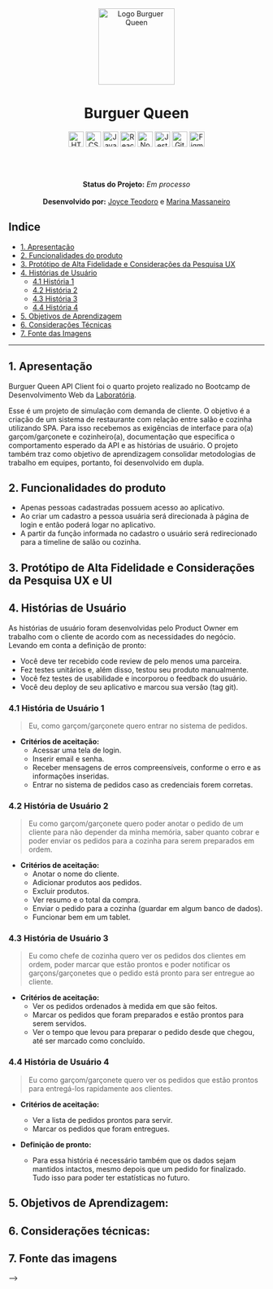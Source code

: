 <div align="center">

  <img alt="Logo Burguer Queen" src="https://github.com/marinamassaneiro/SAP008-burger-queen-api-client/blob/main/src/assets/logo.svg" style="height: 150px;">

  # **Burguer Queen**

  <!-- <img src='https://img.shields.io/github/languages/top/marinamassaneiro/SAP008-burger-queen-api-client
'>
  <img src='https://img.shields.io/github/package-json/keywords/marinamassaneiro/SAP008-burger-queen-api-client
'>
  <img src='https://img.shields.io/github/last-commit/marinamassaneiro/SAP008-burger-queen-api-client
'> -->

  

  <img src="https://cdn.jsdelivr.net/gh/devicons/devicon/icons/html5/html5-original.svg" alt="HTML5" style="height: 30px;"/>
  <img src="https://cdn.jsdelivr.net/gh/devicons/devicon/icons/css3/css3-original.svg" alt="CSS3" style="height: 30px;"/>
  <img src="https://cdn.jsdelivr.net/gh/devicons/devicon/icons/javascript/javascript-original.svg" alt="JavaScript" style="height: 30px;"/>
  <img src="https://cdn.jsdelivr.net/gh/devicons/devicon/icons/react/react-original.svg" alt="React" style="height: 30px;"/>
  <img src="https://cdn.jsdelivr.net/gh/devicons/devicon/icons/nodejs/nodejs-plain.svg" alt="Node.js" style="height: 30px;"/>
  <img src="https://cdn.jsdelivr.net/gh/devicons/devicon/icons/jest/jest-plain.svg" alt="Jest" style="height: 30px;"/> 
  <img src="https://cdn.jsdelivr.net/gh/devicons/devicon/icons/github/github-original.svg" alt="GitHub" style="height: 30px;"/> 
  <img src="https://cdn.jsdelivr.net/gh/devicons/devicon/icons/figma/figma-original.svg" alt="Figma" style="height: 30px;"/>

  <br><br>

  **Status do Projeto:** _Em processo_ <br><br>
  **Desenvolvido por:** [Joyce Teodoro](https://github.com/dodojoy) e [Marina Massaneiro](https://github.com/marinamassaneiro) 
    
  <!-- O **resultado final** pode ser visitado [aqui](https://marinamassaneiro.github.io/SAP008-burger-queen-api-client
/)!! -->
</div>

## **Indice**
- [1. Apresentação](#1-apresentação)
- [2. Funcionalidades do produto](#3-funcionalidades)
- [3. Protótipo de Alta Fidelidade e Considerações da Pesquisa UX](#4-protótipo-de-alta-fidelidade-e-considerações-da-pesquisa-ux)
- [4. Histórias de Usuário](#6-histórias-de-usuário)
  - [4.1 História 1](#41-história-de-usuário-1)
  - [4.2 História 2](#42-história-de-usuário-2)
  - [4.3 História 3](#43-história-de-usuário-3)
  - [4.4 História 4](#44-história-de-usuário-4)
- [5. Objetivos de Aprendizagem](#7-objetivos-de-aprendizagem)
- [6. Considerações Técnicas](#8-considerações-técnicas)
- [7. Fonte das Imagens](#9-fonte-das-imagens)

***

## **1. Apresentação**


Burguer Queen API Client foi o quarto projeto realizado no Bootcamp de Desenvolvimento Web da [Laboratória](https://hub.laboratoria.la/br).

Esse é um projeto de simulação com demanda de cliente. O objetivo é a criação de um sistema de restaurante com relação entre salão e cozinha utilizando SPA. Para isso recebemos as exigências de interface para o(a) garçom/garçonete e cozinheiro(a), documentação que especifica o comportamento esperado da API e as histórias de usuário. O projeto também traz como objetivo de aprendizagem consolidar metodologias de trabalho em equipes, portanto, foi  desenvolvido em dupla.


## **2. Funcionalidades do produto**
- Apenas pessoas cadastradas possuem acesso ao aplicativo.
- Ao criar um cadastro a pessoa usuária será direcionada à página de login e então poderá logar no aplicativo.
- A partir da função informada no cadastro o usuário será redirecionado para a timeline de salão ou cozinha.


## **3. Protótipo de Alta Fidelidade e Considerações da Pesquisa UX e UI**

<!-- Pensando na melhor fluidez dos  -->


## **4. Histórias de Usuário**


As histórias de usuário foram desenvolvidas pelo Product Owner em trabalho com o cliente de acordo com as necessidades do negócio. Levando em conta a definição de pronto:

  * Você deve ter recebido code review de pelo menos uma parceira.
  * Fez testes unitários e, além disso, testou seu produto manualmente.
  * Você fez testes de usabilidade e incorporou o feedback do usuário.
  * Você deu deploy de seu aplicativo e marcou sua versão (tag git).

### **4.1 História de Usuário 1**

> Eu, como garçom/garçonete quero entrar no sistema de pedidos.

* **Critérios de aceitação:**
  * Acessar uma tela de login.
  * Inserir email e senha.
  * Receber mensagens de erros compreensíveis, conforme o erro e as informações inseridas.
  * Entrar no sistema de pedidos caso as credenciais forem corretas.

### **4.2 História de Usuário 2**

> Eu como garçom/garçonete quero poder anotar o pedido de um cliente para não depender da minha memória, saber quanto cobrar e poder enviar os pedidos para a cozinha para serem preparados em ordem.

* **Critérios de aceitação:**
  * Anotar o nome do cliente.
  * Adicionar produtos aos pedidos.
  * Excluir produtos.
  * Ver resumo e o total da compra.
  * Enviar o pedido para a cozinha (guardar em algum banco de dados).
  * Funcionar bem em um tablet.

### **4.3 História de Usuário 3**

> Eu como chefe de cozinha quero ver os pedidos dos clientes em ordem, poder marcar que estão prontos e poder notificar os garçons/garçonetes que o pedido está pronto para ser entregue ao cliente.

* **Critérios de aceitação:**
  * Ver os pedidos ordenados à medida em que são feitos.
  * Marcar os pedidos que foram preparados e estão prontos para serem servidos.
  * Ver o tempo que levou para preparar o pedido desde que chegou, até ser marcado como concluído.

### **4.4 História de Usuário 4**

> Eu como garçom/garçonete quero ver os pedidos que estão prontos para entregá-los rapidamente aos clientes.

* **Critérios de aceitação:**
  * Ver a lista de pedidos prontos para servir.
  * Marcar os pedidos que foram entregues.

* **Definição de pronto:**
  * Para essa história é necessário também que os dados sejam mantidos intactos, mesmo depois que um pedido for finalizado. Tudo isso para poder ter estatísticas no futuro.

## **5. Objetivos de Aprendizagem:**


## **6. Considerações técnicas:**



## **7. Fonte das imagens**


<!-- - Background protótipo versão final: Photo by <a href="">Pickled Stardust</a> on <a href="https://unsplash.com/?utm_source=unsplash&utm_medium=referral&utm_content=creditCopyText">Unsplash</a> --> -->